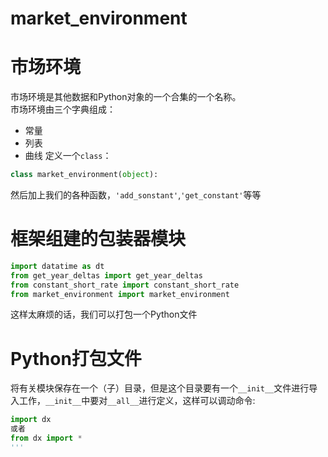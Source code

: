 # market_environment
# 市场环境
市场环境是其他数据和Python对象的一个合集的一个名称。  
市场环境由三个字典组成：  
* 常量
* 列表
* 曲线
定义一个`class`：
```Python
class market_environment(object):
```  
然后加上我们的各种函数，`'add_sonstant'`,`'get_constant'`等等
# 框架组建的包装器模块  
```Python
import datatime as dt
from get_year_deltas import get_year_deltas
from constant_short_rate import constant_short_rate
from market_environment import market_environment
```    
这样太麻烦的话，我们可以打包一个Python文件

# Python打包文件
将有关模块保存在一个（子）目录，但是这个目录要有一个`__init__`文件进行导入工作，`__init__`中要对`__all__`进行定义，这样可以调动命令:  
```Python
import dx 
或者
from dx import *
'''
